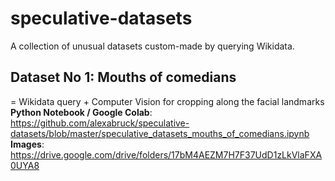 # speculative-datasets

A collection of unusual datasets custom-made by querying Wikidata.

## Dataset No 1: Mouths of comedians
= Wikidata query + Computer Vision for cropping along the facial landmarks
__Python Notebook / Google Colab__: https://github.com/alexabruck/speculative-datasets/blob/master/speculative_datasets_mouths_of_comedians.ipynb
__Images__: https://drive.google.com/drive/folders/17bM4AEZM7H7F37UdD1zLkVlaFXA0UYA8
